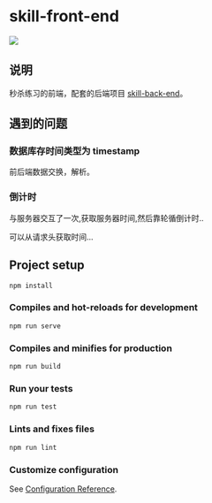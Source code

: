 # skill-front-end

![](https://raw.githubusercontent.com/hqweay/skill-frontend/master/screenshot/index.jpg)

## 说明

秒杀练习的前端，配套的后端项目 [skill-back-end](https://github.com/hqweay/skill-backend)。

## 遇到的问题

### 数据库存时间类型为 timestamp

前后端数据交换，解析。

### 倒计时

与服务器交互了一次,获取服务器时间,然后靠轮循倒计时..

可以从请求头获取时间...

## Project setup
```
npm install
```

### Compiles and hot-reloads for development
```
npm run serve
```

### Compiles and minifies for production
```
npm run build
```

### Run your tests
```
npm run test
```

### Lints and fixes files
```
npm run lint
```

### Customize configuration
See [Configuration Reference](https://cli.vuejs.org/config/).
